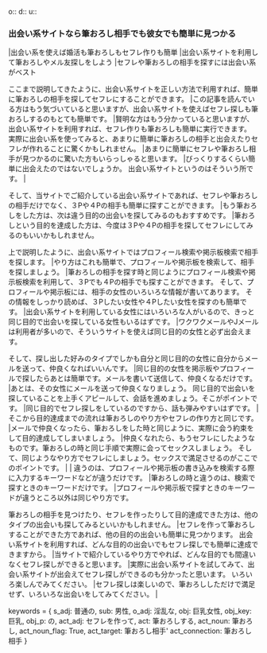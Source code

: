 o::
d::
u::

### 出会い系サイトなら筆おろし相手でも彼女でも簡単に見つかる
|出会い系を使えば婚活も筆おろしもセフレ作りも簡単
|出会い系サイトを利用して筆おろしやメル友探しをしよう
|セフレや筆おろしの相手を探すには出会い系がベスト

ここまで説明してきたように、出会い系サイトを正しい方法で利用すれば、簡単に筆おろしの相手を探してセフレにすることができます。
|この記事を読んでいる方はもう気づいていると思いますが、出会い系サイトを使えばセフレ探しも筆おろしするのもとても簡単です。
|賢明な方はもう分かっていると思いますが、出会い系サイトを利用すれば、セフレ作りも筆おろしも簡単に実行できます。
実際に出会い系を使ってみると、あまりに簡単に筆おろしの相手と出会えたりセフレが作れることに驚くかもしれません。
|あまりに簡単にセフレや筆おろし相手が見つかるのに驚いた方もいらっしゃると思います。
|びっくりするくらい簡単に出会えたのではないでしょうか。
出会い系サイトというのはそういう所です。
|

そして、当サイトでご紹介している出会い系サイトであれば、セフレや筆おろしの相手だけでなく、３Pや４Pの相手も簡単に探すことができます。
|もう筆おろしをした方は、次は違う目的の出会いを探してみるのもおすすめです。
|筆おろしという目的を達成した方は、今度は３Pや４Pの相手を探してセフレにしてみるのもいいかもしれません。

上で説明したように、出会い系サイトではプロフィール検索や掲示板検索で相手を探します。
|やり方はこれも簡単で、プロフィールや掲示板を検索して、相手を探しましょう。
|筆おろしの相手を探す時と同じようにプロフィール検索や掲示板検索を利用して、３Pでも４Pの相手でも探すことができます。
そして、プロフィールや掲示板には、相手の女性のいろいろな情報が書いてあります。 その情報をしっかり読めば、３Pしたい女性や４Pしたい女性を探すのも簡単です。
|出会い系サイトを利用している女性にはいろいろな人がいるので、きっと同じ目的で出会いを探している女性もいるはずです。
|ワクワクメールやJメールは利用者が多いので、そういうサイトを使えば同じ目的の女性と必ず出会えます。


そして、探し出した好みのタイプでしかも自分と同じ目的の女性に自分からメールを送って、仲良くなればいいんです。
|同じ目的の女性を掲示板やプロフィールで探したらあとは簡単です。メールを書いて送信して、仲良くなるだけです。
|あとは、その女性にメールを送って仲良くなりましょう。
同じ目的で出会いを探していることを上手くアピールして、会話を進めましょう。そこがポイントです。
|同じ目的でセフレ探しをしているのですから、話も弾みやすいはずです。
|
そこから目的達成までの流れは筆おろしのやり方やセフレの作り方と同じです。
|メールで仲良くなったら、筆おろしをした時と同じように、実際に会う約束をして目的達成してしまいましょう。
|仲良くなれたら、もうセフレにしたようなものです。筆おろしの時と同じ手順で実際に会ってセックスしましょう。
そして、同じようなやり方でセフレにしましょう。セックスで満足させるのがここでのポイントです。
|
|
違うのは、プロフィールや掲示板の書き込みを検索する際に入力するキーワードなどが違うだけです。
|筆おろしの時と違うのは、検索で探すときのキーワードだけです。
|プロフィールや掲示板で探すときのキーワードが違うところ以外は同じやり方です。

筆おろしの相手を見つけたり、セフレを作ったりして目的達成できた方は、他のタイプの出会いも探してみるといいかもしれません。
|セフレを作って筆おろしすることができた方であれば、他の目的の出会いも簡単に見つかります。
出会い系サイトを利用すれば、どんな目的の出会いでもセフレ探しでも簡単に達成できますから。
|当サイトで紹介しているやり方でやれば、どんな目的でも間違いなくセフレ探しができると思います。
|実際に出会い系サイトを試してみて、出会い系サイトが出会えてセフレ探しができるのも分かったと思います。
いろいろ楽しんでみてください。
|セフレ探しは楽しいので、筆おろししただけで満足せず、いろいろな出会いをしてみてください。
|



keywords = {
        s_adj: 普通の, sub: 男性,
        o_adj: 淫乱な, obj: 巨乳女性, obj_key: 巨乳, obj_p: の,
        act_adj: セフレを作って, act: 筆おろしする, act_noun: 筆おろし, act_noun_flag: True, act_target: 筆おろし相手'
        act_connection: 筆おろし相手 }

